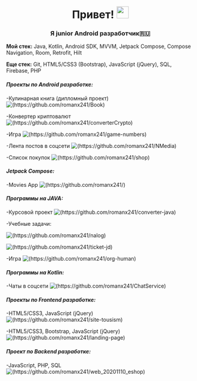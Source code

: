 <h1 align="center">Привет! <a href="" target="_blank"></a> 
<img src="https://github.com/blackcater/blackcater/raw/main/images/Hi.gif" height="32"/></h1>
<h3 align="center">Я junior Android разработчик🇷🇺</h3>
<p align="left"> <b>Мой стек:</b> Java, Kotlin, Android SDK, MVVM, Jetpack Compose, Compose Navigation, Room, Retrofit, Hilt</p>
<p align="left"> <b>Еще стек:</b> Git, HTML5/CSS3 (Bootstrap), JavaScript (jQuery), SQL, Firebase, PHP</p>
 <h4 align="left"> <i>Проекты по Android разработке:</i>
<h4 align="left"></h4>
  <p align="left">-Кулинарная книга (дипломный проект)<a href=""target=""></a>
  <img src="https://github.com/romanx241/Book" alt="(https://github.com/romanx241/Book)"> 
    <p align="left">-Конвертер криптовалют<a href=""target=""></a>
  <img src="https://github.com/romanx241/converterCrypto" alt="(https://github.com/romanx241/converterCrypto)">
       <p align="left">-Игра<a href=""target=""></a>
  <img src="https://github.com/romanx241/game-numbers" alt="(https://github.com/romanx241/game-numbers)">
<p align="left">-Лента постов в соцсети<a href=""target=""></a>
  <img src="https://github.com/romanx241/NMedia" alt="(https://github.com/romanx241/NMedia)">  
 <p align="left">-Список покупок<a href=""target=""></a>
  <img src="https://github.com/romanx241/shop" alt="(https://github.com/romanx241/shop)"> 
  <h4 align="left"> <i>Jetpack Compose:</i>
<h4 align="left"></h4>
  <p align="left">-Movies App<a href=""target=""></a>
  <img src="https://github.com/romanx241/" alt="(https://github.com/romanx241/)"> 
<h4 align="left"> <i>Программы на JAVA:</i>
<h4 align="left"></h4>
  <p align="left">-Курсовой проект<a href=""target=""></a>
  <img src="https://github.com/romanx241/converter-java" alt="(https://github.com/romanx241/converter-java)">
    <p align="left">-Учебные задачи:<a href=""target=""></a>
  <p><img src="https://github.com/romanx241/nalog" alt="(https://github.com/romanx241/nalog)"></p>
      <img src="https://github.com/romanx241/ticket-jd" alt="(https://github.com/romanx241/ticket-jd)">
    <p align="left">-Игра<a href=""target=""></a>
  <img src="https://github.com/romanx241/org-human" alt="(https://github.com/romanx241/org-human)">
    <h4 align="left"> <i>Программы на Kotlin:</i>
<h4 align="left"></h4>
      <p align="left">-Чаты в соцсети<a href=""target=""></a>
  <img src="https://github.com/romanx241/ChatService" alt="(https://github.com/romanx241/ChatService)">  
<h4 align="left"> <i>Проекты по Frontend разработке:</i>
 <h4 align="left"></h4>
<p align="left">-HTML5/CSS3, JavaScript (jQuery)<a href=""target=""></a>
  <img src="https://github.com/romanx241/site-tousism" alt="(https://github.com/romanx241/site-tousism)">
<p align="left">-HTML5/CSS3, Bootstrap, JavaScript (jQuery) <a href="" target="_blank"></a> 
  <img src="https://github.com/romanx241/landing-page" alt="(https://github.com/romanx241/landing-page)">
  <h4 align="left"><i>Проект по Backend разработке:</i>
    <h4 align="left"></h4>
<p align="left">-JavaScript, PHP, SQL <a href="" target="_blank"></a> 
  <img src="https://github.com/romanx241/web_20201110_eshop" alt="(https://github.com/romanx241/web_20201110_eshop)">
